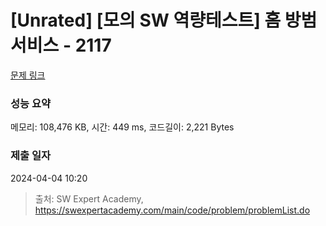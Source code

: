 # [Unrated] [모의 SW 역량테스트] 홈 방범 서비스 - 2117 

[문제 링크](https://swexpertacademy.com/main/code/problem/problemDetail.do?contestProbId=AV5V61LqAf8DFAWu) 

### 성능 요약

메모리: 108,476 KB, 시간: 449 ms, 코드길이: 2,221 Bytes

### 제출 일자

2024-04-04 10:20



> 출처: SW Expert Academy, https://swexpertacademy.com/main/code/problem/problemList.do